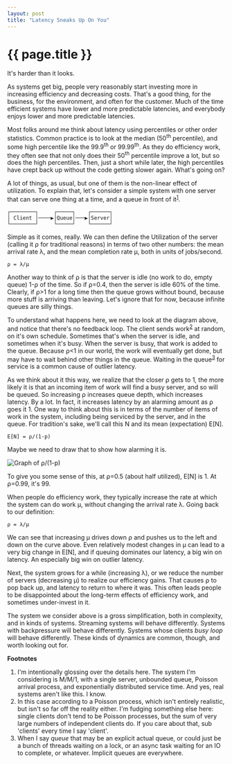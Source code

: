 ```yaml
---
layout: post
title: "Latency Sneaks Up On You"
---
```


{{ page.title }}
================

<p class="meta">It's harder than it looks.</p>

As systems get big, people very reasonably start investing more in increasing efficiency and decreasing costs. That's a good thing, for the business, for the environment, and often for the customer. Much of the time efficient systems have lower and more predictable latencies, and everybody enjoys lower and more predictable latencies.

Most folks around me think about latency using percentiles or other order statistics. Common practice is to look at the median (50<sup>th</sup> percentile), and some high percentile like the 99.9<sup>th</sup> or 99.99<sup>th</sup>. As they do efficiency work, they often see that not only does their 50<sup>th</sup> percentile improve a lot, but so does the high percentiles. Then, just a short while later, the high percentiles have crept back up without the code getting slower again. What's going on?

A lot of things, as usual, but one of them is the non-linear effect of utilization. To explain that, let's consider a simple system with one server that can serve one thing at a time, and a queue in front of it<sup>[1](#foot1)</sup>.

    ┌────────┐     ┌─────┐    ┌──────┐
    │ Client │────▶│Queue│───▶│Server│
    └────────┘     └─────┘    └──────┘

Simple as it comes, really. We can then define the Utilization of the server (calling it ⍴ for traditional reasons) in terms of two other numbers: the mean arrival rate λ, and the mean completion rate μ, both in units of jobs/second.

    ⍴ = λ/μ

Another way to think of ⍴ is that the server is idle (no work to do, empty queue) 1-⍴ of the time. So if ⍴=0.4, then the server is idle 60% of the time. Clearly, if ⍴>1 for a long time then the queue grows without bound, because more stuff is arriving than leaving. Let's ignore that for now, because infinite queues are silly things.

To understand what happens here, we need to look at the diagram above, and notice that there's no feedback loop. The client sends work<sup>[2](#foot2)</sup> at random, on it's own schedule. Sometimes that's when the server is idle, and sometimes when it's busy. When the server is busy, that work is added to the queue. Because ⍴<1 in our world, the work will eventually get done, but may have to wait behind other things in the queue. Waiting in the queue<sup>[3](#foot3)</sup> for service is a common cause of outlier latency.

As we think about it this way, we realize that the closer ⍴ gets to 1, the more likely it is that an incoming item of work will find a busy server, and so will be queued. So increasing ⍴ increases queue depth, which increases latency. By a lot. In fact, it increases latency by an alarming amount as ⍴ goes it 1. One way to think about this is in terms of the number of items of work in the system, including being serviced by the server, and in the queue. For tradition's sake, we'll call this N and its mean (expectation) E\[N\].

    E[N] = ⍴/(1-p)

Maybe we need to draw that to show how alarming it is.

![Graph of ⍴/(1-p)](https://mbrooker-blog-images.s3.amazonaws.com/queue_length.png)

To give you some sense of this, at ⍴=0.5 (about half utilized), E\[N\] is 1. At ⍴=0.99, it's 99.

When people do efficiency work, they typically increase the rate at which the system can do work μ, without changing the arrival rate λ. Going back to our definition:

    ⍴ = λ/μ

We can see that increasing μ drives down ⍴ and pushes us to the left and down on the curve above. Even relatively modest changes in μ can lead to a very big change in E\[N\], and if queuing dominates our latency, a big win on latency. An especially big win on outlier latency.

Next, the system grows for a while (increasing λ), or we reduce the number of servers (decreasing μ) to realize our efficiency gains. That causes ⍴ to pop back up, and latency to return to where it was. This often leads people to be disappointed about the long-term effects of efficiency work, and sometimes under-invest in it.

The system we consider above is a gross simplification, both in complexity, and in kinds of systems. Streaming systems will behave differently. Systems with backpressure will behave differently. Systems whose clients *busy loop* will behave differently. These kinds of dynamics are common, though, and worth looking out for.

**Footnotes**

 1. <a name="foot1"></a> I'm intentionally glossing over the details here. The system I'm considering is M/M/1, with a single server, unbounded queue, Poisson arrival process, and exponentially distributed service time. And yes, real systems aren't like this. I know.
 2. <a name="foot2"></a> In this case according to a Poisson process, which isn't entirely realistic, but isn't so far off the reality either. I'm fudging something else here: single clients don't tend to be Poisson processes, but the sum of very large numbers of independent clients do. If you care about that, sub 'clients' every time I say 'client'.
 3. <a name="foot3"></a> When I say *queue* that may be an explicit actual queue, or could just be a bunch of threads waiting on a lock, or an async task waiting for an IO to complete, or whatever. Implicit queues are everywhere.
